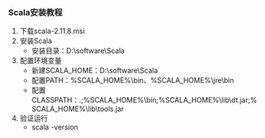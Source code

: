 ### Scala安装教程

1. 下载scala-2.11.8.msi
2. 安装Scala
   - 安装目录：D:\software\Scala
3. 配置环境变量
   - 新建SCALA_HOME：D:\software\Scala
   - 配置PATH：%SCALA_HOME%\bin、%SCALA_HOME%\jre\bin
   - 配置CLASSPATH：.;%SCALA_HOME%\bin;%SCALA_HOME%\lib\dt.jar;%SCALA_HOME%\lib\tools.jar
4. 验证运行
   - scala -version